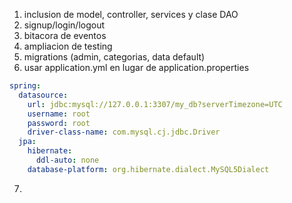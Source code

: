 
1. inclusion de model, controller, services y clase DAO
2. signup/login/logout
3. bitacora de eventos
4. ampliacion de testing
5. migrations (admin, categorias, data default)
6. usar application.yml en lugar de application.properties

```yaml
spring:
  datasource:
    url: jdbc:mysql://127.0.0.1:3307/my_db?serverTimezone=UTC
    username: root
    password: root
    driver-class-name: com.mysql.cj.jdbc.Driver
  jpa:
    hibernate:
      ddl-auto: none
    database-platform: org.hibernate.dialect.MySQL5Dialect
```


7. 